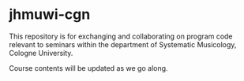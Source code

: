 # jhmuwi-cgn

This repository is for exchanging and collaborating on program code relevant to seminars within the department of Systematic Musicology, Cologne University.

Course contents will be updated as we go along.
